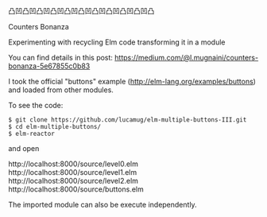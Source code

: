 凸凹凸凹凸凹凸凹凸凹凸凹凸凹凸凹凸凹凸凹凸

Counters Bonanza

Experimenting with recycling Elm code transforming it in a module

You can find details in this post: https://medium.com/@l.mugnaini/counters-bonanza-5e67855c0b83

I took the official "buttons" example (http://elm-lang.org/examples/buttons) and loaded from other modules.

To see the code:

    $ git clone https://github.com/lucamug/elm-multiple-buttons-III.git
    $ cd elm-multiple-buttons/
    $ elm-reactor

and open

http://localhost:8000/source/level0.elm
http://localhost:8000/source/level1.elm
http://localhost:8000/source/level2.elm
http://localhost:8000/source/buttons.elm

The imported module can also be execute independently.
